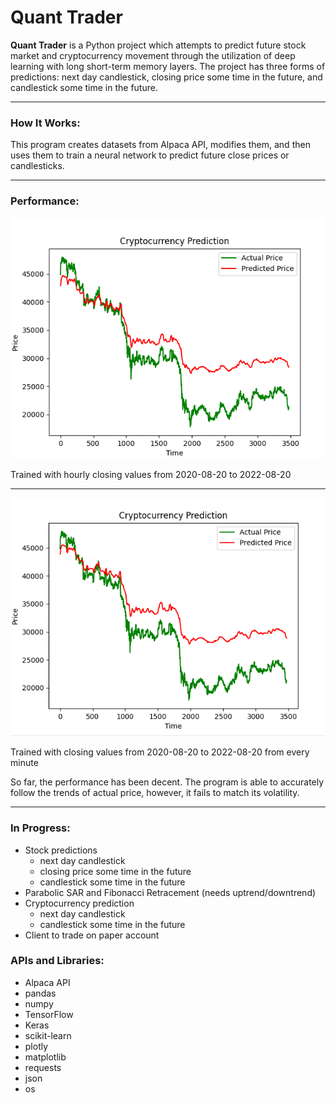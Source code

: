 # Quant Trader

**Quant Trader** is a Python project which attempts to predict future stock market
    and cryptocurrency movement through the utilization of deep learning with long
    short-term memory layers. The project has three forms of predictions: next day
    candlestick, closing price some time in the future, and candlestick some time
    in the future.

****

### How It Works:

This program creates datasets from Alpaca API, modifies them, and then uses them to
    train a neural network to predict future close prices or candlesticks.

****

### Performance:

<img src="cryptopredictor-hour-2020-08-20.PNG" />

Trained with hourly closing values from 2020-08-20 to 2022-08-20

****

<img src="cryptopredictor-minute-2020-08-20.PNG" />

Trained with closing values from 2020-08-20 to 2022-08-20 from every minute

So far, the performance has been decent. The program is able to accurately follow
    the trends of actual price, however, it fails to match its volatility.

****

### In Progress:
- Stock predictions
  - next day candlestick
  - closing price some time in the future
  - candlestick some time in the future
- Parabolic SAR and Fibonacci Retracement (needs uptrend/downtrend)
- Cryptocurrency prediction
  - next day candlestick
  - candlestick some time in the future
- Client to trade on paper account

### APIs and Libraries:
- Alpaca API
- pandas
- numpy
- TensorFlow
- Keras
- scikit-learn
- plotly
- matplotlib 
- requests
- json
- os